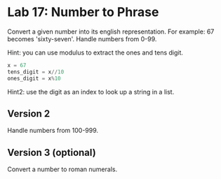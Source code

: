 # Lab 17: Number to Phrase

Convert a given number into its english representation. For example: 67 becomes 'sixty-seven'. Handle numbers from 0-99.


Hint: you can use modulus to extract the ones and tens digit.


```python
x = 67
tens_digit = x//10
ones_digit = x%10
```
Hint2: use the digit as an index to look up a string in a list.

## Version 2

Handle numbers from 100-999.

## Version 3 (optional)

Convert a number to roman numerals.